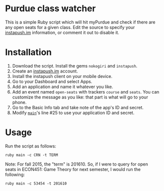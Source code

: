 Purdue class watcher
====================
This is a simple Ruby script which will hit myPurdue and check if there are any open seats for a given class. 
Edit the source to specify your [instapush.im](http://instapush.im) information, or comment it out to disable it.

Installation
============
1. Download the script. Install the gems `nokogiri` and `instapush`.
2. Create an [instapush.im](http://instapush.im) account.
3. Install the instapush client on your mobile device.
4. Go to your Dashboard and select Apps.
5. Add an application and name it whatever you like.
6. Add an event named `open-seats` with trackers `course` and `seats`. You can customize the message as you like:
   that part is what will go to your phone.
7. Go to the Basic Info tab and take note of the app's ID and secret.
8. Modify [`main`](main)'s line #25 to use your application ID and secret.

Usage
=====
Run the script as follows:

    ruby main -c CRN -t TERM

Note: For fall 2015, the "term" is 201610. So, if I were to query for open seats in ECON451: Game Theory for next 
semester, I would run the following:

    ruby main -c 53454 -t 201610
